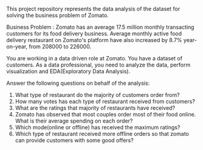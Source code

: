 This project repository represents the data analysis of the dataset for solving the business problem of Zomato.

Business Problem : Zomato has an average 17.5 million monthly transacting customers for its food delivery business. Average monthly active food delivery restaurant on Zomato's platform have also increased by 8.7% year-on-year, from 208000 to 226000.

You are working in a data driven role at Zomato. You have a dataset of customers. As a data professional, you need to analyze the data, perform visualization and EDA(Exploratory Data Analysis).

Answer the following questions on behalf of the analysis:

1. What type of restaurant do the majority of customers order from?
2. How many votes has each type of restaurant received from customers?
3. What are the ratings that majority of restaurants have received?
4. Zomato has observed that most couples order most of their food online. What is their average spending on each order?
5. Which mode(online or offline) has received the maximum ratings?
6. Which type of restaurant received more offline orders so that zomato can provide customers with some good offers?
